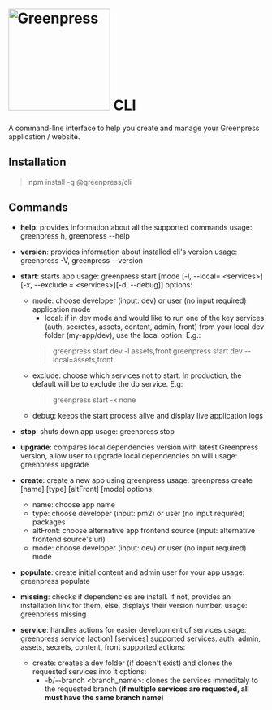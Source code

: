 # <img src="https://www.greenpress.info/logo.png" alt="Greenpress" width="200"/>  CLI

A command-line interface to help you create and manage your Greenpress application / website.

## Installation
> npm install -g @greenpress/cli

## Commands
* **help**: provides information about all the supported commands
  usage: greenpress h, greenpress --help

* **version**: provides information about installed cli's version
  usage: greenpress -V, greenpress --version

* **start**: starts app
  usage: greenpress start [mode [-l, --local= \<services\>][-x, --exclude = \<services\>][-d, --debug]]
  options:
    * mode: choose developer (input: dev) or user (no input required) application mode
      * local: if in dev mode and would like to run one of the key services (auth, secretes, assets, content, admin, front) from your local dev folder (my-app/dev), use the local option. E.g.:
	  > greenpress start dev -l assets,front
      > greenpress start dev --local=assets,front
    * exclude: choose which services not to start. In production, the default will be to exclude the db service. E.g:
      	> greenpress start -x none
    * debug: keeps the start process alive and display live application logs

* **stop**: shuts down app
  usage: greenpress stop

* **upgrade**: compares local dependencies version with latest Greenpress version, allow user to upgrade local dependencies on will
  usage: greenpress upgrade

* **create**: create a new app using greenpress
  usage: greenpress create [name] [type] [altFront] [mode]
  options:
    * name: choose app name
    * type: choose developer (input: pm2) or user (no input required) packages
    * altFront: choose alternative app frontend source (input: alternative frontend source's url)
    * mode: choose developer (input: dev) or user (no input required) mode

* **populate**: create initial content and admin user for your app
  usage: greenpress populate

* **missing**: checks if dependencies are install. If not, provides an installation link for them, else, displays their version number.
  usage: greenpress missing

* **service**: handles actions for easier development of services
  usage: greenpress service [action] [services]
  supported services: auth, admin, assets, secrets, content, front
  supported actions:
  * create: creates a dev folder (if doesn't exist) and clones the requested services into it
      options:
      * -b/--branch <branch_name>: clones the services immeditaly to the requested branch (**if multiple services are requested, all must have the same branch name**)

